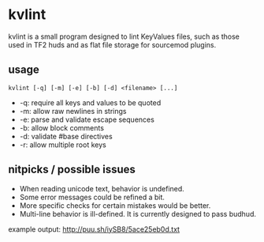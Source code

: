 # kvlint
kvlint is a small program designed to lint KeyValues files, such as those used in TF2 huds and as flat file storage for sourcemod plugins.

## usage
    kvlint [-q] [-m] [-e] [-b] [-d] <filename> [...]
- -q: require all keys and values to be quoted
- -m: allow raw newlines in strings
- -e: parse and validate escape sequences
- -b: allow block comments
- -d: validate #base directives
- -r: allow multiple root keys

## nitpicks / possible issues
- When reading unicode text, behavior is undefined.
- Some error messages could be refined a bit.
- More specific checks for certain mistakes would be better.
- Multi-line behavior is ill-defined. It is currently designed to pass budhud.

example output: http://puu.sh/iySB8/5ace25eb0d.txt
